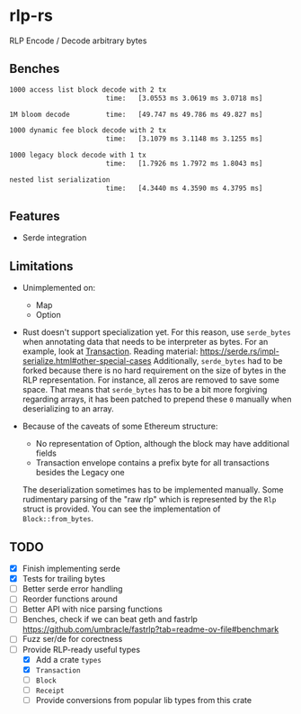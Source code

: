 # rlp-rs

RLP Encode / Decode arbitrary bytes

## Benches

```sh
1000 access list block decode with 2 tx
                        time:   [3.0553 ms 3.0619 ms 3.0718 ms]

1M bloom decode         time:   [49.747 ms 49.786 ms 49.827 ms]

1000 dynamic fee block decode with 2 tx
                        time:   [3.1079 ms 3.1148 ms 3.1255 ms]

1000 legacy block decode with 1 tx
                        time:   [1.7926 ms 1.7972 ms 1.8043 ms]

nested list serialization
                        time:   [4.3440 ms 4.3590 ms 4.3795 ms]
```

## Features

- Serde integration

## Limitations

- Unimplemented on:
    - Map
    - Option
- Rust doesn't support specialization yet. For this reason, use `serde_bytes` when annotating data that needs to be interpreter as bytes.
For an example, look at [Transaction](types/src/transaction.rs). Reading material: https://serde.rs/impl-serialize.html#other-special-cases
Additionally, `serde_bytes` had to be forked because there is no hard requirement on the size of
bytes in the RLP representation. For instance, all zeros are removed to save some space.
That means that `serde_bytes` has to be a bit more forgiving regarding arrays,
it has been patched to prepend these `0` manually when deserializing to an array.
- Because of the caveats of some Ethereum structure:
    - No representation of Option, although the block may have additional fields
    - Transaction envelope contains a prefix byte for all transactions besides the Legacy one

    The deserialization sometimes has to be implemented manually.
    Some rudimentary parsing of the "raw rlp" which is represented by the `Rlp` struct is provided. 
    You can see the implementation of `Block::from_bytes`.

## TODO

- [x] Finish implementing serde
- [x] Tests for trailing bytes
- [ ] Better serde error handling
- [ ] Reorder functions around
- [ ] Better API with nice parsing functions
- [ ] Benches, check if we can beat geth and fastrlp https://github.com/umbracle/fastrlp?tab=readme-ov-file#benchmark
- [ ] Fuzz ser/de for corectness
- [ ] Provide RLP-ready useful types 
    - [x] Add a crate `types`
    - [x] `Transaction`
    - [ ] `Block`
    - [ ] `Receipt`
    - [ ] Provide conversions from popular lib types from this crate
